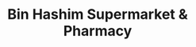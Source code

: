 ---
title: "Bin Hashim Supermarket & Pharmacy"
url: /karachi/bin-hashim-supermarket-und-pharmacy-shahrah-e-pakistan/
shop: Warenhaus
---